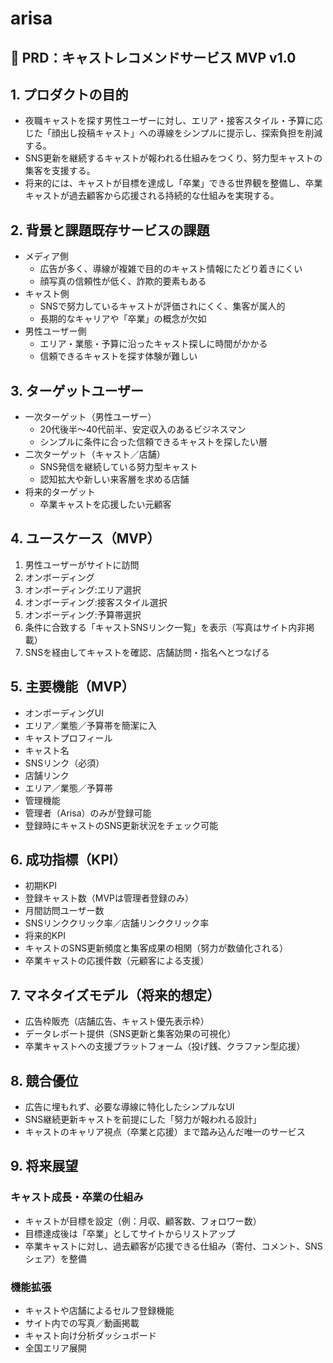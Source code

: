 # arisa

## 📄 PRD：キャストレコメンドサービス MVP v1.0

## 1. プロダクトの目的
- 夜職キャストを探す男性ユーザーに対し、エリア・接客スタイル・予算に応じた「顔出し投稿キャスト」への導線をシンプルに提示し、探索負担を削減する。
- SNS更新を継続するキャストが報われる仕組みをつくり、努力型キャストの集客を支援する。
- 将来的には、キャストが目標を達成し「卒業」できる世界観を整備し、卒業キャストが過去顧客から応援される持続的な仕組みを実現する。

## 2. 背景と課題既存サービスの課題
- メディア側
  - 広告が多く、導線が複雑で目的のキャスト情報にたどり着きにくい
  - 顔写真の信頼性が低く、詐欺的要素もある
- キャスト側
  - SNSで努力しているキャストが評価されにくく、集客が属人的
  - 長期的なキャリアや「卒業」の概念が欠如
- 男性ユーザー側
  - エリア・業態・予算に沿ったキャスト探しに時間がかかる
  - 信頼できるキャストを探す体験が難しい

## 3. ターゲットユーザー
- 一次ターゲット（男性ユーザー）
  - 20代後半〜40代前半、安定収入のあるビジネスマン
  - シンプルに条件に合った信頼できるキャストを探したい層
- 二次ターゲット（キャスト／店舗）
  - SNS発信を継続している努力型キャスト
  - 認知拡大や新しい来客層を求める店舗
- 将来的ターゲット
  - 卒業キャストを応援したい元顧客

## 4. ユースケース（MVP）
1. 男性ユーザーがサイトに訪問
2. オンボーディング
3. オンボーディング:エリア選択
4. オンボーディング:接客スタイル選択
5. オンボーディング:予算帯選択
6. 条件に合致する「キャストSNSリンク一覧」を表示（写真はサイト内非掲載）
7. SNSを経由してキャストを確認、店舗訪問・指名へとつなげる

## 5. 主要機能（MVP）
- オンボーディングUI
- エリア／業態／予算帯を簡潔に入
- キャストプロフィール
 - キャスト名
 - SNSリンク（必須）
 - 店舗リンク
 - エリア／業態／予算帯
- 管理機能
 - 管理者（Arisa）のみが登録可能
 - 登録時にキャストのSNS更新状況をチェック可能

## 6. 成功指標（KPI）
- 初期KPI
 - 登録キャスト数（MVPは管理者登録のみ）
 - 月間訪問ユーザー数
 - SNSリンククリック率／店舗リンククリック率
- 将来的KPI
 - キャストのSNS更新頻度と集客成果の相関（努力が数値化される）
 - 卒業キャストの応援件数（元顧客による支援）

## 7. マネタイズモデル（将来的想定）
- 広告枠販売（店舗広告、キャスト優先表示枠）
- データレポート提供（SNS更新と集客効果の可視化）
- 卒業キャストへの支援プラットフォーム（投げ銭、クラファン型応援）

## 8. 競合優位
- 広告に埋もれず、必要な導線に特化したシンプルなUI
- SNS継続更新キャストを前提にした「努力が報われる設計」
- キャストのキャリア視点（卒業と応援）まで踏み込んだ唯一のサービス

## 9. 将来展望
### キャスト成長・卒業の仕組み
- キャストが目標を設定（例：月収、顧客数、フォロワー数）
- 目標達成後は「卒業」としてサイトからリストアップ
- 卒業キャストに対し、過去顧客が応援できる仕組み（寄付、コメント、SNSシェア）を整備
### 機能拡張
- キャストや店舗によるセルフ登録機能
- サイト内での写真／動画掲載
- キャスト向け分析ダッシュボード
- 全国エリア展開
